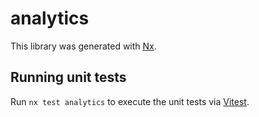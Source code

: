 # analytics

This library was generated with [Nx](https://nx.dev).

## Running unit tests

Run `nx test analytics` to execute the unit tests via [Vitest](https://vitest.dev/).
